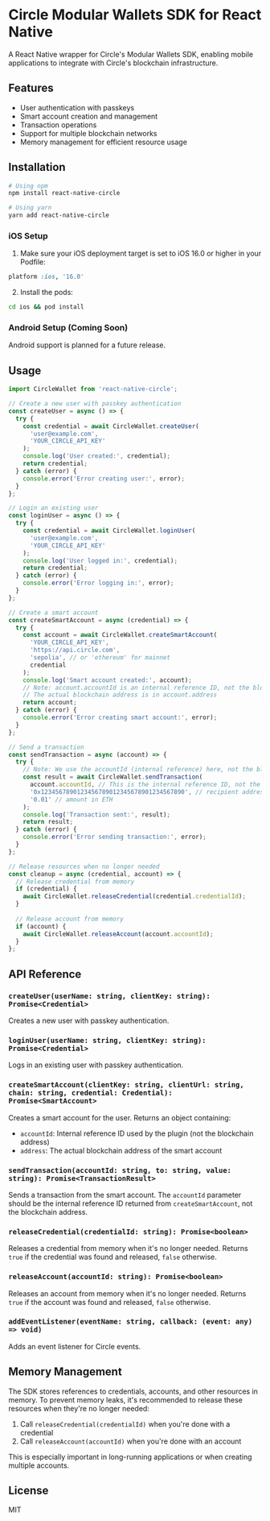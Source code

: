 # Circle Modular Wallets SDK for React Native

A React Native wrapper for Circle's Modular Wallets SDK, enabling mobile applications to integrate with Circle's blockchain infrastructure.

## Features

- User authentication with passkeys
- Smart account creation and management
- Transaction operations
- Support for multiple blockchain networks
- Memory management for efficient resource usage

## Installation

```bash
# Using npm
npm install react-native-circle

# Using yarn
yarn add react-native-circle
```

### iOS Setup

1. Make sure your iOS deployment target is set to iOS 16.0 or higher in your Podfile:

```ruby
platform :ios, '16.0'
```

2. Install the pods:

```bash
cd ios && pod install
```

### Android Setup (Coming Soon)

Android support is planned for a future release.

## Usage

```typescript
import CircleWallet from 'react-native-circle';

// Create a new user with passkey authentication
const createUser = async () => {
  try {
    const credential = await CircleWallet.createUser(
      'user@example.com',
      'YOUR_CIRCLE_API_KEY'
    );
    console.log('User created:', credential);
    return credential;
  } catch (error) {
    console.error('Error creating user:', error);
  }
};

// Login an existing user
const loginUser = async () => {
  try {
    const credential = await CircleWallet.loginUser(
      'user@example.com',
      'YOUR_CIRCLE_API_KEY'
    );
    console.log('User logged in:', credential);
    return credential;
  } catch (error) {
    console.error('Error logging in:', error);
  }
};

// Create a smart account
const createSmartAccount = async (credential) => {
  try {
    const account = await CircleWallet.createSmartAccount(
      'YOUR_CIRCLE_API_KEY',
      'https://api.circle.com',
      'sepolia', // or 'ethereum' for mainnet
      credential
    );
    console.log('Smart account created:', account);
    // Note: account.accountId is an internal reference ID, not the blockchain address
    // The actual blockchain address is in account.address
    return account;
  } catch (error) {
    console.error('Error creating smart account:', error);
  }
};

// Send a transaction
const sendTransaction = async (account) => {
  try {
    // Note: We use the accountId (internal reference) here, not the blockchain address
    const result = await CircleWallet.sendTransaction(
      account.accountId, // This is the internal reference ID, not the blockchain address
      '0x1234567890123456789012345678901234567890', // recipient address
      '0.01' // amount in ETH
    );
    console.log('Transaction sent:', result);
    return result;
  } catch (error) {
    console.error('Error sending transaction:', error);
  }
};

// Release resources when no longer needed
const cleanup = async (credential, account) => {
  // Release credential from memory
  if (credential) {
    await CircleWallet.releaseCredential(credential.credentialId);
  }
  
  // Release account from memory
  if (account) {
    await CircleWallet.releaseAccount(account.accountId);
  }
};
```

## API Reference

### `createUser(userName: string, clientKey: string): Promise<Credential>`

Creates a new user with passkey authentication.

### `loginUser(userName: string, clientKey: string): Promise<Credential>`

Logs in an existing user with passkey authentication.

### `createSmartAccount(clientKey: string, clientUrl: string, chain: string, credential: Credential): Promise<SmartAccount>`

Creates a smart account for the user. Returns an object containing:
- `accountId`: Internal reference ID used by the plugin (not the blockchain address)
- `address`: The actual blockchain address of the smart account

### `sendTransaction(accountId: string, to: string, value: string): Promise<TransactionResult>`

Sends a transaction from the smart account. The `accountId` parameter should be the internal reference ID returned from `createSmartAccount`, not the blockchain address.

### `releaseCredential(credentialId: string): Promise<boolean>`

Releases a credential from memory when it's no longer needed. Returns `true` if the credential was found and released, `false` otherwise.

### `releaseAccount(accountId: string): Promise<boolean>`

Releases an account from memory when it's no longer needed. Returns `true` if the account was found and released, `false` otherwise.

### `addEventListener(eventName: string, callback: (event: any) => void)`

Adds an event listener for Circle events.

## Memory Management

The SDK stores references to credentials, accounts, and other resources in memory. To prevent memory leaks, it's recommended to release these resources when they're no longer needed:

1. Call `releaseCredential(credentialId)` when you're done with a credential
2. Call `releaseAccount(accountId)` when you're done with an account

This is especially important in long-running applications or when creating multiple accounts.

## License

MIT
